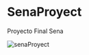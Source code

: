 # SenaProyect
Proyecto Final Sena

![senaProyect](https://github.com/jucesbuitrago/SenaProyect/assets/67793645/4f3d1f8c-b3e7-4214-8465-3e6b3e6cae80)
